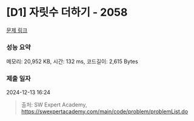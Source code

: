 # [D1] 자릿수 더하기 - 2058 

[문제 링크](https://swexpertacademy.com/main/code/problem/problemDetail.do?contestProbId=AV5QPRjqA10DFAUq) 

### 성능 요약

메모리: 20,952 KB, 시간: 132 ms, 코드길이: 2,615 Bytes

### 제출 일자

2024-12-13 16:24



> 출처: SW Expert Academy, https://swexpertacademy.com/main/code/problem/problemList.do